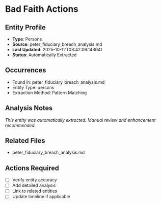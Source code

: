 # Bad Faith Actions

## Entity Profile
- **Type**: Persons
- **Source**: peter_fiduciary_breach_analysis.md
- **Last Updated**: 2025-10-12T03:42:06.143041
- **Status**: Automatically Extracted

## Occurrences
- Found in: peter_fiduciary_breach_analysis.md
- Entity Type: persons
- Extraction Method: Pattern Matching

## Analysis Notes
*This entity was automatically extracted. Manual review and enhancement recommended.*

## Related Files
- peter_fiduciary_breach_analysis.md

## Actions Required
- [ ] Verify entity accuracy
- [ ] Add detailed analysis
- [ ] Link to related entities
- [ ] Update timeline if applicable

